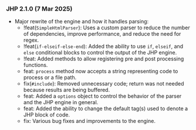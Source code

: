 ### JHP 2.1.0 (7 Mar 2025)

- Major rewrite of the engine and how it handles parsing:
    - !feat(`SimpleHtmlParser`): Uses a custom parser to reduce the number of dependencies, improve performance, and reduce the need for regex.
    - !feat(`if-elseif-else-end`): Added the ability to use `if`, `elseif`, and `else` conditional blocks to control the output of the JHP engine.
    - !feat: Added methods to allow registering pre and post processing functions.
    - feat: `process` method now accepts a string representing code to process or a file path.
    - fix(`#include`): Removed unnecessary code; return was not needed because results are being buffered.
    - feat: Added a `options` object to control the behavior of the parser and the JHP engine in general.
    - feat: Added the ability to change the default tag(s) used to denote a JHP block of code.
    - fix: Various bug fixes and improvements to the engine.